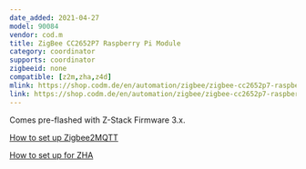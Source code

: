 ```yaml
---
date_added: 2021-04-27
model: 90084
vendor: cod.m
title: ZigBee CC2652P7 Raspberry Pi Module
category: coordinator
supports: coordinator
zigbeeid: none
compatible: [z2m,zha,z4d]
mlink: https://shop.codm.de/en/automation/zigbee/zigbee-cc2652p7-raspberry-pi-module
link: https://shop.codm.de/en/automation/zigbee/zigbee-cc2652p7-raspberry-pi-module
---
```


Comes pre-flashed with Z-Stack Firmware 3.x. 

[How to set up Zigbee2MQTT](https://github.com/codm/cc2652-raspberry-pi-module)

[How to set up for ZHA](https://github.com/MarijnPessers/cod.m-CC2538-CC2592-for-Home-Assistant)
